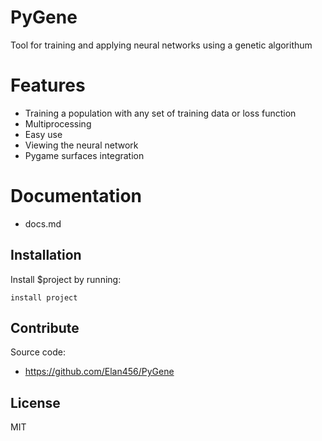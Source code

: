# PyGene

Tool for training and applying neural networks using 
a genetic algorithum

# Features


+ Training a population with any set of training data or loss function
+ Multiprocessing
+ Easy use
+ Viewing the neural network
+ Pygame surfaces integration

# Documentation
+ docs.md

Installation
------------

Install $project by running:

    install project

Contribute
----------
Source code:
- https://github.com/Elan456/PyGene


License
-------
MIT

